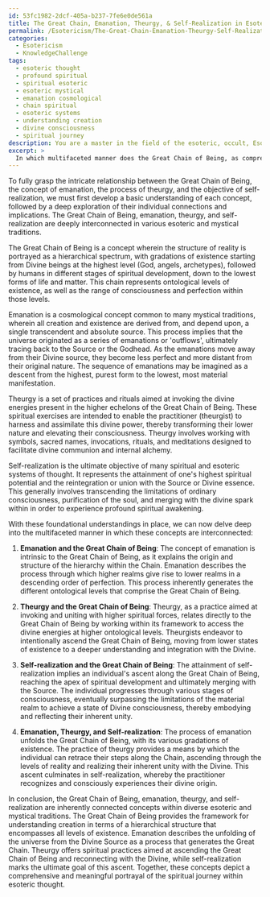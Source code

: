 ```yaml
---
id: 53fc1982-2dcf-405a-b237-7fe6e0de561a
title: The Great Chain, Emanation, Theurgy, & Self-Realization in Esotericism
permalink: /Esotericism/The-Great-Chain-Emanation-Theurgy-Self-Realization-in-Esotericism/
categories:
  - Esotericism
  - KnowledgeChallenge
tags:
  - esoteric thought
  - profound spiritual
  - spiritual esoteric
  - esoteric mystical
  - emanation cosmological
  - chain spiritual
  - esoteric systems
  - understanding creation
  - divine consciousness
  - spiritual journey
description: You are a master in the field of the esoteric, occult, Esotericism and Education. You are a writer of tests, challenges, books and deep knowledge on Esotericism for initiates and students to gain deep insights and understanding from. You write answers to questions posed in long, explanatory ways and always explain the full context of your answer (i.e., related concepts, formulas, examples, or history), as well as the step-by-step thinking process you take to answer the challenges. Be rigorous and thorough, and summarize the key themes, ideas, and conclusions at the end.
excerpt: > 
  In which multifaceted manner does the Great Chain of Being, as comprehended in diverse esoteric and mystical traditions, correlate with the concept of emanation, the process of theurgy, and the objective of self-realization?
---
```

To fully grasp the intricate relationship between the Great Chain of Being, the concept of emanation, the process of theurgy, and the objective of self-realization, we must first develop a basic understanding of each concept, followed by a deep exploration of their individual connections and implications. The Great Chain of Being, emanation, theurgy, and self-realization are deeply interconnected in various esoteric and mystical traditions.

The Great Chain of Being is a concept wherein the structure of reality is portrayed as a hierarchical spectrum, with gradations of existence starting from Divine beings at the highest level (God, angels, archetypes), followed by humans in different stages of spiritual development, down to the lowest forms of life and matter. This chain represents ontological levels of existence, as well as the range of consciousness and perfection within those levels.

Emanation is a cosmological concept common to many mystical traditions, wherein all creation and existence are derived from, and depend upon, a single transcendent and absolute source. This process implies that the universe originated as a series of emanations or 'outflows', ultimately tracing back to the Source or the Godhead. As the emanations move away from their Divine source, they become less perfect and more distant from their original nature. The sequence of emanations may be imagined as a descent from the highest, purest form to the lowest, most material manifestation.

Theurgy is a set of practices and rituals aimed at invoking the divine energies present in the higher echelons of the Great Chain of Being. These spiritual exercises are intended to enable the practitioner (theurgist) to harness and assimilate this divine power, thereby transforming their lower nature and elevating their consciousness. Theurgy involves working with symbols, sacred names, invocations, rituals, and meditations designed to facilitate divine communion and internal alchemy.

Self-realization is the ultimate objective of many spiritual and esoteric systems of thought. It represents the attainment of one's highest spiritual potential and the reintegration or union with the Source or Divine essence. This generally involves transcending the limitations of ordinary consciousness, purification of the soul, and merging with the divine spark within in order to experience profound spiritual awakening.

With these foundational understandings in place, we can now delve deep into the multifaceted manner in which these concepts are interconnected:

1. **Emanation and the Great Chain of Being**:
The concept of emanation is intrinsic to the Great Chain of Being, as it explains the origin and structure of the hierarchy within the Chain. Emanation describes the process through which higher realms give rise to lower realms in a descending order of perfection. This process inherently generates the different ontological levels that comprise the Great Chain of Being.

2. **Theurgy and the Great Chain of Being**:
Theurgy, as a practice aimed at invoking and uniting with higher spiritual forces, relates directly to the Great Chain of Being by working within its framework to access the divine energies at higher ontological levels. Theurgists endeavor to intentionally ascend the Great Chain of Being, moving from lower states of existence to a deeper understanding and integration with the Divine.

3. **Self-realization and the Great Chain of Being**:
The attainment of self-realization implies an individual's ascent along the Great Chain of Being, reaching the apex of spiritual development and ultimately merging with the Source. The individual progresses through various stages of consciousness, eventually surpassing the limitations of the material realm to achieve a state of Divine consciousness, thereby embodying and reflecting their inherent unity.

4. **Emanation, Theurgy, and Self-realization**:
The process of emanation unfolds the Great Chain of Being, with its various gradations of existence. The practice of theurgy provides a means by which the individual can retrace their steps along the Chain, ascending through the levels of reality and realizing their inherent unity with the Divine. This ascent culminates in self-realization, whereby the practitioner recognizes and consciously experiences their divine origin.

In conclusion, the Great Chain of Being, emanation, theurgy, and self-realization are inherently connected concepts within diverse esoteric and mystical traditions. The Great Chain of Being provides the framework for understanding creation in terms of a hierarchical structure that encompasses all levels of existence. Emanation describes the unfolding of the universe from the Divine Source as a process that generates the Great Chain. Theurgy offers spiritual practices aimed at ascending the Great Chain of Being and reconnecting with the Divine, while self-realization marks the ultimate goal of this ascent. Together, these concepts depict a comprehensive and meaningful portrayal of the spiritual journey within esoteric thought.
